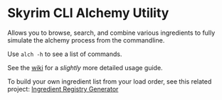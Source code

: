 # Skyrim CLI Alchemy Utility
Allows you to browse, search, and combine various ingredients to fully simulate the alchemy process from the commandline.

Use `alch -h` to see a list of commands.

See the [wiki](https://github.com/radj307/caco-alch-potion-builder/wiki) for a *slightly* more detailed usage guide.

To build your own ingredient list from your load order, see this related project:
[Ingredient Registry Generator](https://github.com/radj307/alch-registry-generator)
